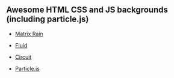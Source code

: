 ## Awesome HTML CSS and JS backgrounds (including particle.js)

* [Matrix Rain](/matrix.html)

* [Fluid](/fluid.html)

* [Circuit](/ciruit.html)

* [Particle.js](/)
